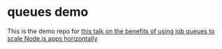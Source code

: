 # queues demo
This is the demo repo for [this talk on the benefits of using job queues to scale Node.js apps horizontally](https://slides.com/kyleanderson-1/queues)
